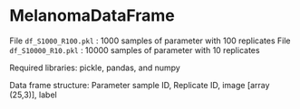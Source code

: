 # MelanomaDataFrame

File ```df_S1000_R100.pkl``` : 1000 samples of parameter with 100 replicates
File ```df_S10000_R10.pkl``` : 10000 samples of parameter with 10 replicates

Required libraries: pickle, pandas, and numpy

Data frame structure:
Parameter sample ID, Replicate ID, image [array (25,3)], label
